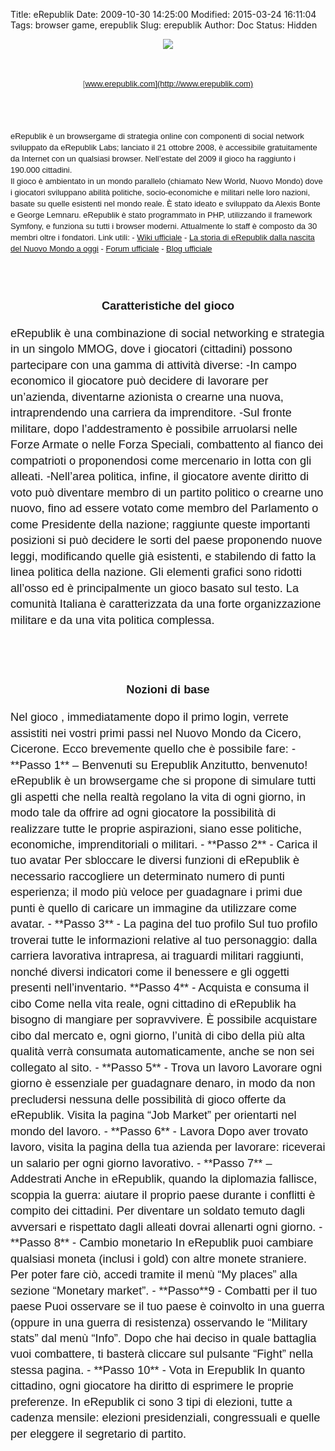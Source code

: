 Title: eRepublik
Date: 2009-10-30 14:25:00
Modified: 2015-03-24 16:11:04
Tags: browser game, erepublik
Slug: erepublik
Author: Doc
Status: Hidden

<div style="clear: both;text-align: center">

<span
style="font-size: 13px;line-height: 18px;margin-left: 1em;margin-right: 1em">![](http://www.idrinkmusic.com.ar/wp-content/uploads/2008/08/erepublik-logo.png)</span>

</div>

<div style="clear: both;text-align: center">

<span style="font-size: small"><span
style="font-size: 13px;line-height: 18px">  
</span></span>

</div>

<div style="clear: both;text-align: center">

<span style="font-size: small"><span
style="font-size: 13px;line-height: 18px"><span
style="color: #666666;font-family: Arial;line-height: 19px">[](http://www.erepublik.com/en/referrer/Doc90)[www.erepublik.com](http://www.erepublik.com)</a></span></span></span>

</div>

<span
style="font-family: 'Lucida Grande', 'Trebuchet MS', Helvetica, Arial, sans-serif;font-size: small"></span>  
<span
style="font-family: 'Lucida Grande', 'Trebuchet MS', Helvetica, Arial, sans-serif;font-size: small"><span
style="font-size: 13px;line-height: 18px">  
</span></span>  
<span
style="font-family: 'Lucida Grande', 'Trebuchet MS', Helvetica, Arial, sans-serif;font-size: 13px;line-height: 18px">eRepublik
è un browsergame di strategia online con componenti di social network
sviluppato da eRepublik Labs; lanciato il 21 ottobre 2008, è accessibile
gratuitamente da Internet con un qualsiasi browser. Nell’estate del 2009
il gioco ha raggiunto i 190.000 cittadini.</span>  
<span
style="font-family: 'Lucida Grande', 'Trebuchet MS', Helvetica, Arial, sans-serif;font-size: 13px;line-height: 18px">Il
gioco è ambientato in un mondo parallelo (chiamato New World, Nuovo
Mondo) dove i giocatori sviluppano abilità politiche, socio-economiche e
militari nelle loro nazioni, basate su quelle esistenti nel mondo reale.
È stato ideato e sviluppato da Alexis Bonte e George Lemnaru. eRepublik
è stato programmato in PHP, utilizzando il framework Symfony, e funziona
su tutti i browser moderni. Attualmente lo staff è composto da 30 membri
oltre i fondatori. Link utili: - [Wiki
ufficiale](http://wiki.erepublik.com/index.php/Main_Page) - [La storia
di eRepublik dalla nascita del Nuovo Mondo a
oggi](http://wiki.erepublik.com/index.php/History/Italiano) - [Forum
ufficiale](http://www.erepublik.com/en/forum) - [Blog
ufficiale](http://blog.erepublik.com/)</span>  
<span
style="font-family: 'Lucida Grande', 'Trebuchet MS', Helvetica, Arial, sans-serif;font-size: small"><span
style="font-size: 13px;line-height: 18px">  
</span></span>  
<span
style="font-family: 'Lucida Grande', 'Trebuchet MS', Helvetica, Arial, sans-serif;font-size: small"><span
style="font-size: 13px;line-height: 18px"><span
style="font-family: 'Lucida Grande', Verdana, Helvetica, Arial, sans-serif;font-size: 10px;line-height: normal"></span></span></span>  
<span
style="font-family: 'Lucida Grande', 'Trebuchet MS', Helvetica, Arial, sans-serif;font-size: small"></span>

<div
style="font-family: 'Lucida Grande', 'Trebuchet MS', Helvetica, Arial, sans-serif;font-size: 1.3em;line-height: 1.4em;margin-bottom: 0px;margin-left: 0px;margin-right: 0px;margin-top: 0px;padding-bottom: 0px;padding-left: 0px;padding-right: 0px;padding-top: 0px">

<div
style="margin-bottom: 0px;margin-left: 0px;margin-right: 0px;margin-top: 0px;padding-bottom: 0px;padding-left: 0px;padding-right: 0px;padding-top: 0px;text-align: center">

**Caratteristiche del gioco**

</div>

eRepublik è una combinazione di social networking e strategia in un
singolo MMOG, dove i giocatori (cittadini) possono partecipare con una
gamma di attività diverse: -In campo economico il giocatore può decidere
di lavorare per un’azienda, diventarne azionista o crearne una nuova,
intraprendendo una carriera da imprenditore. -Sul fronte militare, dopo
l’addestramento è possibile arruolarsi nelle Forze Armate o nelle Forza
Speciali, combattento al fianco dei compatrioti o proponendosi come
mercenario in lotta con gli alleati. -Nell’area politica, infine, il
giocatore avente diritto di voto può diventare membro di un partito
politico o crearne uno nuovo, fino ad essere votato come membro del
Parlamento o come Presidente della nazione; raggiunte queste importanti
posizioni si può decidere le sorti del paese proponendo nuove leggi,
modificando quelle già esistenti, e stabilendo di fatto la linea
politica della nazione. Gli elementi grafici sono ridotti all’osso ed è
principalmente un gioco basato sul testo. La comunità Italiana è
caratterizzata da una forte organizzazione militare e da una vita
politica complessa.

</div>

<div>

<span
style="font-family: 'Lucida Grande', 'Trebuchet MS', Helvetica, Arial, sans-serif;font-size: small"><span
style="font-size: 13px;line-height: 18px">  
</span></span>

</div>

<div>

<span
style="font-family: 'Lucida Grande', 'Trebuchet MS', Helvetica, Arial, sans-serif;font-size: small"><span
style="font-size: 13px;line-height: 18px">  
</span></span>

</div>

<div>

<span
style="font-family: 'Lucida Grande', 'Trebuchet MS', Helvetica, Arial, sans-serif;font-size: small"><span
style="font-size: 13px;line-height: 18px"><span
style="font-family: 'Lucida Grande', Verdana, Helvetica, Arial, sans-serif;font-size: 10px;line-height: normal"></span></span></span>
<div
style="font-family: 'Lucida Grande', 'Trebuchet MS', Helvetica, Arial, sans-serif;font-size: 1.3em;line-height: 1.4em;margin-bottom: 0px;margin-left: 0px;margin-right: 0px;margin-top: 0px;padding-bottom: 0px;padding-left: 0px;padding-right: 0px;padding-top: 0px">

<div
style="margin-bottom: 0px;margin-left: 0px;margin-right: 0px;margin-top: 0px;padding-bottom: 0px;padding-left: 0px;padding-right: 0px;padding-top: 0px;text-align: center">

**Nozioni di base**

</div>

<p>
Nel gioco  
, immediatamente dopo il primo login, verrete assistiti nei vostri primi
passi nel Nuovo Mondo da Cicero, Cicerone. Ecco brevemente quello che è
possibile fare: - **Passo 1** – Benvenuti su Erepublik Anzitutto,
benvenuto! eRepublik è un browsergame che si propone di simulare tutti
gli aspetti che nella realtà regolano la vita di ogni giorno, in modo
tale da offrire ad ogni giocatore la possibilità di realizzare tutte le
proprie aspirazioni, siano esse politiche, economiche, imprenditoriali o
militari. - **Passo 2** - Carica il tuo avatar Per sbloccare le diversi
funzioni di eRepublik è necessario raccogliere un determinato numero di
punti esperienza; il modo più veloce per guadagnare i primi due punti è
quello di caricare un immagine da utilizzare come avatar. - **Passo 3**
- La pagina del tuo profilo Sul tuo profilo troverai tutte le
informazioni relative al tuo personaggio: dalla carriera lavorativa
intrapresa, ai traguardi militari raggiunti, nonché diversi indicatori
come il benessere e gli oggetti presenti nell’inventario. **Passo 4** -
Acquista e consuma il cibo Come nella vita reale, ogni cittadino di
eRepublik ha bisogno di mangiare per sopravvivere. È possibile
acquistare cibo dal mercato e, ogni giorno, l’unità di cibo della più
alta qualità verrà consumata automaticamente, anche se non sei collegato
al sito. - **Passo 5** - Trova un lavoro Lavorare ogni giorno è
essenziale per guadagnare denaro, in modo da non precludersi nessuna
delle possibilità di gioco offerte da eRepublik. Visita la pagina “Job
Market” per orientarti nel mondo del lavoro. - **Passo 6** - Lavora Dopo
aver trovato lavoro, visita la pagina della tua azienda per lavorare:
riceverai un salario per ogni giorno lavorativo. - **Passo 7** –
Addestrati Anche in eRepublik, quando la diplomazia fallisce, scoppia la
guerra: aiutare il proprio paese durante i conflitti è compito dei
cittadini. Per diventare un soldato temuto dagli avversari e rispettato
dagli alleati dovrai allenarti ogni giorno. - **Passo 8** - Cambio
monetario In eRepublik puoi cambiare qualsiasi moneta (inclusi i gold)
con altre monete straniere. Per poter fare ciò, accedi tramite il menù
“My places” alla sezione “Monetary market”. - **Passo**9 - Combatti per
il tuo paese Puoi osservare se il tuo paese è coinvolto in una guerra
(oppure in una guerra di resistenza) osservando le “Military stats” dal
menù “Info”. Dopo che hai deciso in quale battaglia vuoi combattere, ti
basterà cliccare sul pulsante “Fight” nella stessa pagina. - **Passo
10** - Vota in Erepublik In quanto cittadino, ogni giocatore ha diritto
di esprimere le proprie preferenze. In eRepublik ci sono 3 tipi di
elezioni, tutte a cadenza mensile: elezioni presidenziali, congressuali
e quelle per eleggere il segretario di partito.

</div>

<p>
</span></span></span>

</div>

</span>
